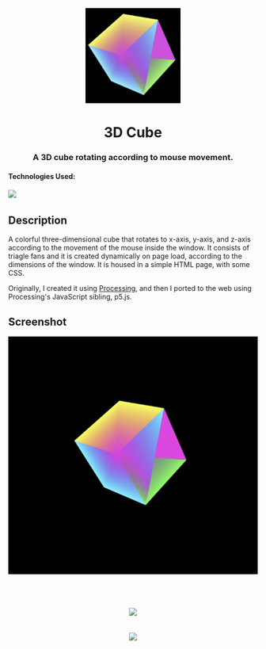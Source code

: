 <div align="center">
  <img src="./icons/icon-192x192.png">
  <h1>3D Cube</h1>
  
  <h3>A 3D cube rotating according to mouse movement. </h3>
</div>
  


  <h4>Technologies Used:<h4>

  <a href="https://p5js.org/"><img src="https://github.com/michaelkolesidis/tech-icons/blob/main/icons/p5js/p5js.svg" height="50px"/></a>



## Description

<p>A colorful three-dimensional cube that rotates to x-axis, y-axis, and z-axis according to the movement of  the mouse inside the window. It consists of triagle fans and it is created dynamically on page load, according to the dimensions of the window. It is housed in a simple HTML page, with some CSS.</p>

<p>Originally, I created it using <a href="https://processing.org/">Processing</a>, and then I ported to the web using Processing's JavaScript sibling, p5.js.</p>


## Screenshot
<img src="./screenshots/screenshot.png">

<br>
<br>

[//]: # (Free Software)
<div align="center">
  <br>
  <br>

  <a href="https://github.com/michaelkolesidis/made-with-linux" target="_blank"><img src="https://upload.wikimedia.org/wikipedia/commons/thumb/f/f9/Made_with_Linux.png/240px-Made_with_Linux.png"></a>
</div>
<br>                                                      
<div align="center">
  <a href="https://endsoftwarepatents.org/innovating-without-patents"><img style="height: 90px;" src="https://static.fsf.org/nosvn/esp/logos/innovating-without-patents.svg"></a>
</div>
